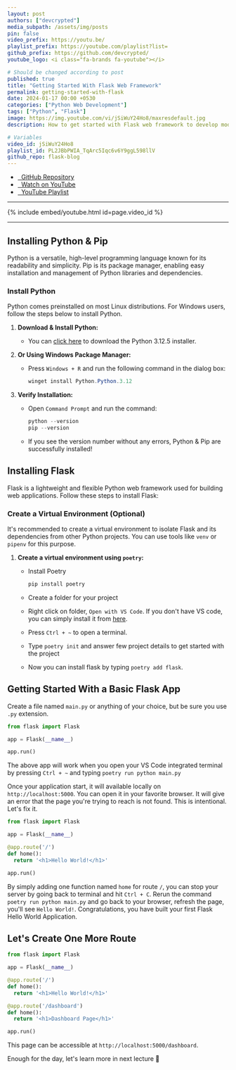 ```yaml
---
layout: post
authors: ["devcrypted"]
media_subpath: /assets/img/posts
pin: false
video_prefix: https://youtu.be/
playlist_prefix: https://youtube.com/playlist?list=
github_prefix: https://github.com/devcrypted/
youtube_logo: <i class="fa-brands fa-youtube"></i>

# Should be changed according to post
published: true
title: "Getting Started With Flask Web Framework"
permalink: getting-started-with-flask
date: 2024-01-17 00:00 +0530
categories: ["Python Web Development"]
tags: ["Python", "Flask"]
image: https://img.youtube.com/vi/jSiWuY24Ho8/maxresdefault.jpg
description: How to get started with Flask web framework to develop modern web applications

# Variables
video_id: jSiWuY24Ho8
playlist_id: PL2JBbPWIA_TqArc5Iqc6v6Y9ggL598llV
github_repo: flask-blog
---
```


- [<i class="fa-brands fa-github"></i> &nbsp; GitHub Repository]({{page.github_prefix}}{{page.github_repo}})
- [<i class="fa-brands fa-youtube"></i> &nbsp; Watch on YouTube]({{page.video_prefix}}{{page.video_id}})
- [<i class="fa-solid fa-list"></i> &nbsp; YouTube Playlist]({{page.playlist_prefix}}{{page.playlist_id}})

---

{% include embed/youtube.html id=page.video_id %}

---

## Installing Python & Pip

Python is a versatile, high-level programming language known for its readability and simplicity. Pip is its package manager, enabling easy installation and management of Python libraries and dependencies.

### Install Python

Python comes preinstalled on most Linux distributions. For Windows users, follow the steps below to install Python.

1. **Download & Install Python:**
   - You can [click here](https://www.python.org/downloads/release/python-3125/) to download the Python 3.12.5 installer.

2. **Or Using Windows Package Manager:**
   - Press `Windows + R` and run the following command in the dialog box:

     ```powershell
     winget install Python.Python.3.12
     ```

3. **Verify Installation:**
   - Open `Command Prompt` and run the command:

     ```powershell
     python --version
     pip --version
     ```

   - If you see the version number without any errors, Python & Pip are successfully installed!

## Installing Flask

Flask is a lightweight and flexible Python web framework used for building web applications. Follow these steps to install Flask:

### Create a Virtual Environment (Optional)

It's recommended to create a virtual environment to isolate Flask and its dependencies from other Python projects. You can use tools like `venv` or `pipenv` for this purpose.

1. **Create a virtual environment using `poetry`:**

   - Install Poetry

      ```powershell
      pip install poetry
      ```

   - Create a folder for your project
   - Right click on folder, `Open with VS Code`. If you don't have VS code, you can simply install it from [here](https://code.visualstudio.com/Download).
   - Press `Ctrl + ~` to open a terminal.
   - Type `poetry init` and answer few project details to get started with the project
   - Now you can install flask by typing `poetry add flask`.

## Getting Started With a Basic Flask App

Create a file named `main.py` or anything of your choice, but be sure you use `.py` extension.

```python
from flask import Flask

app = Flask(__name__)

app.run()
```

The above app will work when you open your VS Code integrated terminal by pressing `Ctrl + ~` and typing `poetry run python main.py`

Once your application start, it will available locally on `http://localhost:5000`. You can open it in your favorite browser. It will give an error that the page you're trying to reach is not found. This is intentional. Let's fix it.

```python
from flask import Flask

app = Flask(__name__)

@app.route('/')
def home():
  return '<h1>Hello World!</h1>'

app.run()
```

By simply adding one function named `home` for route `/`, you can stop your server by going back to terminal and hit `Ctrl + C`.
Rerun the command `poetry run python main.py` and go back to your browser, refresh the page, you'll see `Hello World!`.
Congratulations, you have built your first Flask Hello World Application.

## Let's Create One More Route

```python
from flask import Flask

app = Flask(__name__)

@app.route('/')
def home():
  return '<h1>Hello World!</h1>'

@app.route('/dashboard')
def home():
  return '<h1>Dashboard Page</h1>'

app.run()
```

This page can be accessible at `http://localhost:5000/dashboard`.

Enough for the day, let's learn more in next lecture 🙂

